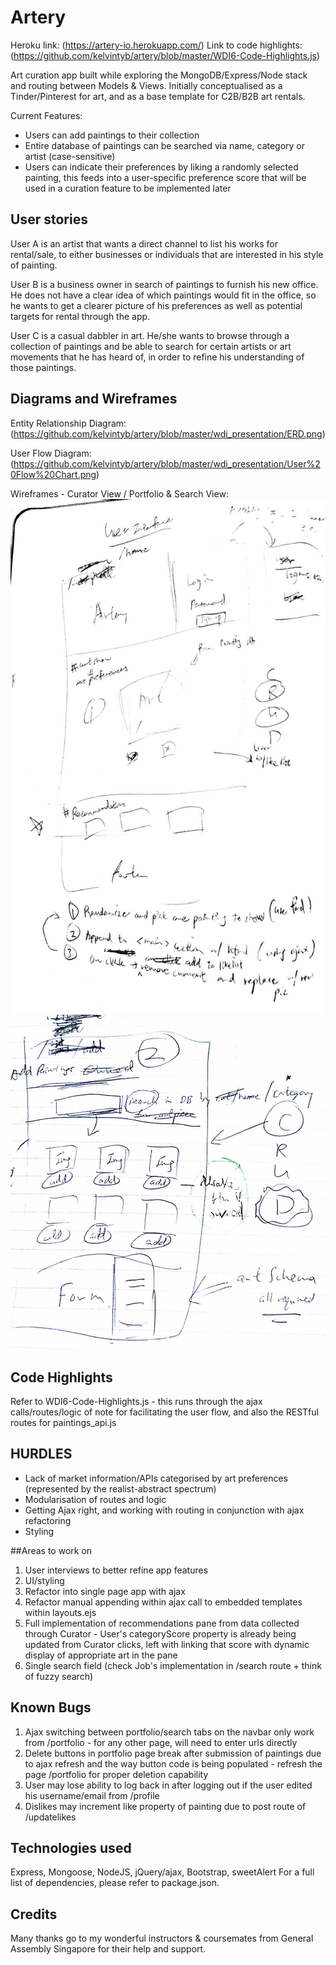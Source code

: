 # Artery
Heroku link: (https://artery-io.herokuapp.com/)
Link to code highlights: (https://github.com/kelvintyb/artery/blob/master/WDI6-Code-Highlights.js)

Art curation app built while exploring the MongoDB/Express/Node stack and routing between Models & Views.
Initially conceptualised as a Tinder/Pinterest for art, and as a base template for C2B/B2B art rentals.

Current Features:
- Users can add paintings to their collection
- Entire database of paintings can be searched via name, category or artist (case-sensitive)
- Users can indicate their preferences by liking a randomly selected painting, this feeds into a user-specific preference score that will be used in a curation feature to be implemented later

## User stories
User A is an artist that wants a direct channel to list his works for rental/sale, to either businesses or individuals that are interested in his style of painting.

User B is a business owner in search of paintings to furnish his new office. He does not have a clear idea of which paintings would fit in the office, so he wants to get a clearer picture of his preferences as well as potential targets for rental through the app.

User C is a casual dabbler in art. He/she wants to browse through a collection of paintings and be able to search for certain artists or art movements that he has heard of, in order to refine his understanding of those paintings.

## Diagrams and Wireframes
Entity Relationship Diagram: (https://github.com/kelvintyb/artery/blob/master/wdi_presentation/ERD.png)

User Flow Diagram:
(https://github.com/kelvintyb/artery/blob/master/wdi_presentation/User%20Flow%20Chart.png)

Wireframes - Curator View / Portfolio & Search View:
![Curator View](https://github.com/kelvintyb/artery/blob/master/wdi_presentation/Wireframe1.jpg)
![Portfolio/Search View](https://github.com/kelvintyb/artery/blob/master/wdi_presentation/wireframe2.jpg)

## Code Highlights
Refer to WDI6-Code-Highlights.js - this runs through the ajax calls/routes/logic of note for facilitating the user flow, and also the RESTful routes for paintings_api.js

## HURDLES
* Lack of market information/APIs categorised by art preferences (represented by the realist-abstract spectrum)
* Modularisation of routes and logic
* Getting Ajax right, and working with routing in conjunction with ajax refactoring
* Styling

##Areas to work on
1. User interviews to better refine app features
2. UI/styling
3. Refactor into single page app with ajax
4. Refactor manual appending within ajax call to embedded templates within layouts.ejs
5. Full implementation of recommendations pane from data collected through Curator - User's categoryScore property is already being updated from Curator clicks, left with linking that score with dynamic display of appropriate art in the pane
6. Single search field (check Job's implementation in /search route + think of fuzzy search)


## Known Bugs
1. Ajax switching between portfolio/search tabs on the navbar only work from /portfolio - for any other page, will need to enter urls directly
2. Delete buttons in portfolio page break after submission of paintings due to ajax refresh and the way button code is being populated - refresh the page /portfolio for proper deletion capability
3. User may lose ability to log back in after logging out if the user edited his username/email from /profile
4. Dislikes may increment like property of painting due to post route of /updatelikes

## Technologies used
Express, Mongoose, NodeJS, jQuery/ajax, Bootstrap, sweetAlert
For a full list of dependencies, please refer to package.json.

## Credits
Many thanks go to my wonderful instructors & coursemates from General Assembly Singapore for their help and support.  
